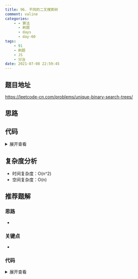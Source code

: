 ```yaml
---
title: 96. 不同的二叉搜索树
comment: valine
categories:
    - - 算法
      - 刷题
      - days
      - day-60
tags:
    - 91
    - 刷题
    - JS
    - 分治
date: 2021-07-08 22:59:45
---
```


## 题目地址

https://leetcode-cn.com/problems/unique-binary-search-trees/

## 思路

## 代码

<details>
    <summary>展开查看</summary>

```js
/**
 * @param {number} n
 * @return {number}
 */
var numTrees = function (n) {
    const dp = new Array(n + 1).fill(0);
    dp[0] = 1;
    dp[1] = 1;
    for (let i = 2; i <= n; i++) {
        for (let j = 0; j <= i - 1; j++) {
            dp[i] += dp[j] * dp[i - 1 - j]; //左边*右边,每个 j 是一种组合
        }
    }
    return dp[n];
};
```

</details>

## 复杂度分析

-   时间复杂度：O(n^2)
-   空间复杂度：O(n)

## 推荐题解

### 思路

-

### 关键点

-

### 代码

<details>
    <summary>展开查看</summary>

```js

```

</details>
